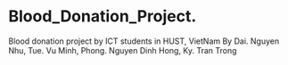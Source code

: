 # Blood_Donation_Project.

Blood donation project by ICT students in HUST, VietNam By Dai. Nguyen Nhu, Tue. Vu Minh, Phong. Nguyen Dinh Hong, Ky. Tran Trong
